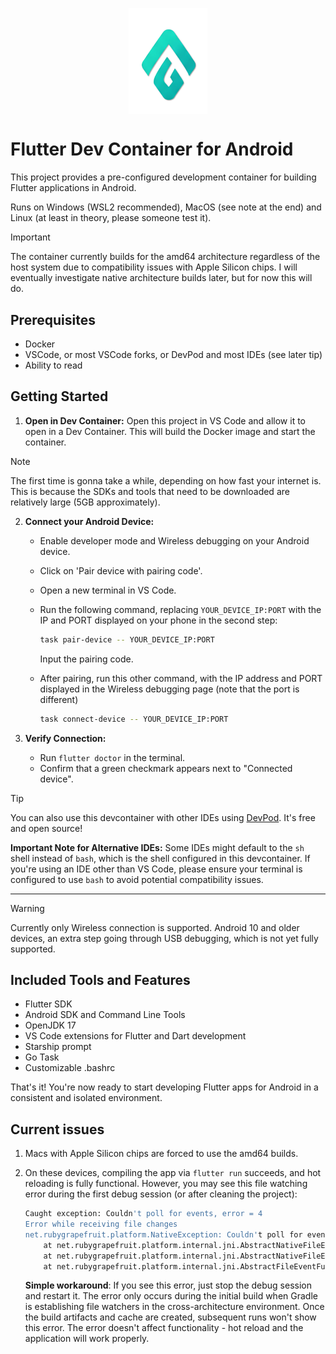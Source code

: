 <p align="center">
<img src="imgs/logo.png" alt="Logo" style="display: block; margin: 0 auto; width: 25%">
</p>

# Flutter Dev Container for Android

This project provides a pre-configured development container for building Flutter applications in Android.

Runs on Windows (WSL2 recommended), MacOS (see note at the end) and Linux (at least in theory, please someone test it).

> [!IMPORTANT]
> The container currently builds for the amd64 architecture regardless of the host system due to compatibility issues with Apple Silicon chips.
> I will eventually investigate native architecture builds later, but for now this will do.

## Prerequisites

- Docker
- VSCode, or most VSCode forks, or DevPod and most IDEs (see later tip)
- Ability to read

## Getting Started

1. **Open in Dev Container:** Open this project in VS Code and allow it to open in a Dev Container. This will build the Docker image and start the container.

> [!NOTE]
> The first time is gonna take a while, depending on how fast your internet is. This is because the SDKs and tools that need to be downloaded are relatively large (5GB approximately).

2. **Connect your Android Device:**

    - Enable developer mode and Wireless debugging on your Android device.
    - Click on 'Pair device with pairing code'.
    - Open a new terminal in VS Code.
    - Run the following command, replacing `YOUR_DEVICE_IP:PORT` with the IP and PORT displayed on your phone in the second step:

        ```bash
        task pair-device -- YOUR_DEVICE_IP:PORT
        ```

        Input the pairing code.
    - After pairing, run this other command, with the IP address and PORT displayed in the Wireless debugging page (note that the port is different)

        ```bash
        task connect-device -- YOUR_DEVICE_IP:PORT
        ```

3. **Verify Connection:**

    - Run `flutter doctor` in the terminal.
    - Confirm that a green checkmark appears next to "Connected device".

> [!TIP]
> You can also use this devcontainer with other IDEs using [DevPod](https://devpod.sh/). It's free and open source!
>
> **Important Note for Alternative IDEs:** Some IDEs might default to the `sh` shell instead of `bash`, which is the shell configured in this devcontainer. If you're using an IDE other than VS Code, please ensure your terminal is configured to use `bash` to avoid potential compatibility issues.
---
> [!WARNING]
> Currently only Wireless connection is supported.
> Android 10 and older devices, an extra step going through USB debugging, which is not yet fully supported.

## Included Tools and Features

- Flutter SDK
- Android SDK and Command Line Tools
- OpenJDK 17
- VS Code extensions for Flutter and Dart development
- Starship prompt
- Go Task
- Customizable .bashrc

That's it! You're now ready to start developing Flutter apps for Android in a consistent and isolated environment.

## Current issues

1. Macs with Apple Silicon chips are forced to use the amd64 builds.
2. On these devices, compiling the app via `flutter run` succeeds, and hot reloading is fully functional. However, you may see this file watching error during the first debug session (or after cleaning the project):

    ```sh
    Caught exception: Couldn't poll for events, error = 4
    Error while receiving file changes
    net.rubygrapefruit.platform.NativeException: Couldn't poll for events, error = 4
        at net.rubygrapefruit.platform.internal.jni.AbstractNativeFileEventFunctions$NativeFileWatcher.executeRunLoop0(Native Method)
        at net.rubygrapefruit.platform.internal.jni.AbstractNativeFileEventFunctions$NativeFileWatcher.executeRunLoop(AbstractNativeFileEventFunctions.java:42)
        at net.rubygrapefruit.platform.internal.jni.AbstractFileEventFunctions$AbstractFileWatcher$1.run(AbstractFileEventFunctions.java:154)
    ```

    **Simple workaround**: If you see this error, just stop the debug session and restart it. The error only occurs during the initial build when Gradle is establishing file watchers in the cross-architecture environment. Once the build artifacts and cache are created, subsequent runs won't show this error. The error doesn't affect functionality - hot reload and the application will work properly.
